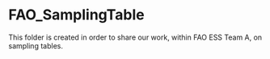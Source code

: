 FAO_SamplingTable
=================

This folder is created in order to share our work, within FAO ESS Team A, on sampling tables.

